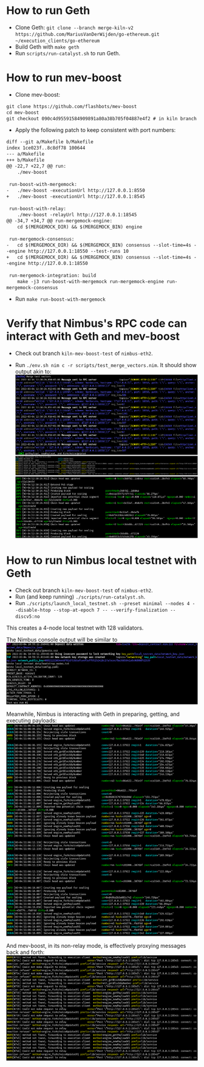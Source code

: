 # How to run Geth

- Clone Geth: `git clone --branch merge-kiln-v2 https://github.com/MariusVanDerWijden/go-ethereum.git ~/execution_clients/go-ethereum`
- Build Geth with `make geth`
- Run `scripts/run-catalyst.sh` to run Geth.

# How to run mev-boost

- Clone mev-boost:
```
git clone https://github.com/flashbots/mev-boost
cd mev-boost
git checkout 090c4d95591584909891a80a38b705f04887e4f2 # in kiln branch
```
- Apply the following patch to keep consistent with port numbers:
```
diff --git a/Makefile b/Makefile
index 1ce023f..8c8df78 100644
--- a/Makefile
+++ b/Makefile
@@ -22,7 +22,7 @@ run:
 	./mev-boost
 
 run-boost-with-mergemock:
-	./mev-boost -executionUrl http://127.0.0.1:8550
+	./mev-boost -executionUrl http://127.0.0.1:8545
 
 run-boost-with-relay:
 	./mev-boost -relayUrl http://127.0.0.1:18545
@@ -34,7 +34,7 @@ run-mergemock-engine:
 	cd $(MERGEMOCK_DIR) && $(MERGEMOCK_BIN) engine
 
 run-mergemock-consensus:
-	cd $(MERGEMOCK_DIR) && $(MERGEMOCK_BIN) consensus --slot-time=4s --engine http://127.0.0.1:18550 --test-runs 10
+	cd $(MERGEMOCK_DIR) && $(MERGEMOCK_BIN) consensus --slot-time=4s --engine http://127.0.0.1:18550
 
 run-mergemock-integration: build
 	make -j3 run-boost-with-mergemock run-mergemock-engine run-mergemock-consensus
```
- Run `make run-boost-with-mergemock`

# Verify that Nimbus's RPC code can interact with Geth and mev-boost

- Check out branch `kiln-mev-boost-test` of `nimbus-eth2`.

- Run `./env.sh nim c -r scripts/test_merge_vectors.nim`. It should show output akin to:
![./kiln_geth_mev_boost_merge_test_vectors.png](./kiln_geth_mev_boost_merge_test_vectors.png)
![./kiln_geth_mev_boost_test_vectors_mev_boost.png](./kiln_geth_mev_boost_test_vectors_mev_boost.png)
![./kiln_geth_mev_boost_test_vectors_geth.png](./kiln_geth_mev_boost_test_vectors_geth.png)

# How to run Nimbus local testnet with Geth

- Check out branch `kiln-mev-boost-test` of `nimbus-eth2`.
- Run (and keep running) `./scripts/run-catalyst.sh`.
- Run `./scripts/launch_local_testnet.sh --preset minimal --nodes 4 --disable-htop --stop-at-epoch 7 -- --verify-finalization --discv5:no`

This creates a 4-node local testnet with 128 validators.

The Nimbus console output will be similar to
![./nimbus_localhost_run.png](./nimbus_localhost_run.png)

Meanwhile, Nimbus is interacting with Geth in preparing, getting, and executing payloads:
![./kiln_geth_logs.png](./kiln_geth_logs.png)

And mev-boost, in its non-relay mode, is effectively proxying messages back and forth:
![./kiln_mev_boost_logs.png](./kiln_mev_boost_logs.png)
